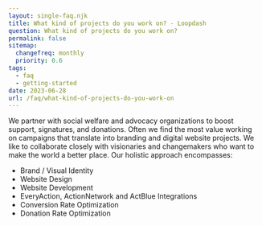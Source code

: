 ```yaml
--- 
layout: single-faq.njk
title: What kind of projects do you work on? - Loopdash
question: What kind of projects do you work on?
permalink: false
sitemap:
  changefreq: monthly
  priority: 0.6
tags: 
  - faq
  - getting-started
date: 2023-06-28
url: /faq/what-kind-of-projects-do-you-work-on
---
```


We partner with social welfare and advocacy organizations to boost support, signatures, and donations. Often we find the most value working on campaigns that translate into branding and digital website projects. We like to collaborate closely with visionaries and changemakers who want to make the world a better place. Our holistic approach encompasses:</p>
<ul class="ul">
  <li>Brand / Visual Identity</li>
  <li>Website Design</li>
  <li>Website Development</li>
  <li>EveryAction, ActionNetwork and ActBlue Integrations</li>
  <li>Conversion Rate Optimization</li>
  <li>Donation Rate Optimization</li>
</ul>
